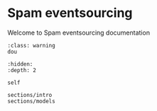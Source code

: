 # Spam eventsourcing

Welcome to Spam eventsourcing documentation

```{admonition} Warning
:class: warning
dou
```

```{toctree}
:hidden:
:depth: 2

self

sections/intro
sections/models
```
